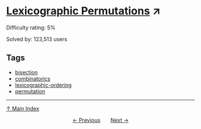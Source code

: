 # [Lexicographic Permutations](https://projecteuler.net/problem=24) ↗️

Difficulty rating: 5%

Solved by: 123,513 users
## Tags

- [bisection](../tags/bisection.md)
- [combinatorics](../tags/combinatorics.md)
- [lexicographic-ordering](../tags/lexicographic-ordering.md)
- [permutation](../tags/permutation.md)



---

[↑ Main Index](../README.md)


<div align=center><a href='23.md'>← Previous</a> &nbsp;&nbsp; &nbsp;&nbsp;  <a href='25.md'>Next →</a></div>
